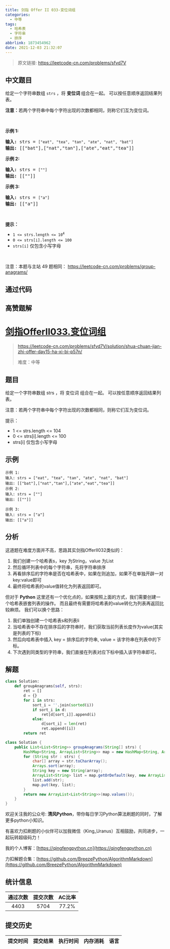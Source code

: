```yaml
---
title: 剑指 Offer II 033-变位词组
categories:
  - 中等
tags:
  - 哈希表
  - 字符串
  - 排序
abbrlink: 1873454962
date: 2021-12-03 21:32:07
---
```


> 原文链接: https://leetcode-cn.com/problems/sfvd7V




## 中文题目
<div><p>给定一个字符串数组 <code>strs</code> ，将&nbsp;<strong>变位词&nbsp;</strong>组合在一起。 可以按任意顺序返回结果列表。</p>

<p><strong>注意：</strong>若两个字符串中每个字符出现的次数都相同，则称它们互为变位词。</p>

<p>&nbsp;</p>

<p><strong>示例 1:</strong></p>

<pre>
<strong>输入:</strong> strs = <code>[&quot;eat&quot;, &quot;tea&quot;, &quot;tan&quot;, &quot;ate&quot;, &quot;nat&quot;, &quot;bat&quot;]</code>
<strong>输出: </strong>[[&quot;bat&quot;],[&quot;nat&quot;,&quot;tan&quot;],[&quot;ate&quot;,&quot;eat&quot;,&quot;tea&quot;]]</pre>

<p><strong>示例 2:</strong></p>

<pre>
<strong>输入:</strong> strs = <code>[&quot;&quot;]</code>
<strong>输出: </strong>[[&quot;&quot;]]
</pre>

<p><strong>示例 3:</strong></p>

<pre>
<strong>输入:</strong> strs = <code>[&quot;a&quot;]</code>
<strong>输出: </strong>[[&quot;a&quot;]]</pre>

<p>&nbsp;</p>

<p><strong>提示：</strong></p>

<ul>
	<li><code>1 &lt;= strs.length &lt;= 10<sup>4</sup></code></li>
	<li><code>0 &lt;= strs[i].length &lt;= 100</code></li>
	<li><code>strs[i]</code>&nbsp;仅包含小写字母</li>
</ul>

<p>&nbsp;</p>

<p><meta charset="UTF-8" />注意：本题与主站 49&nbsp;题相同：&nbsp;<a href="https://leetcode-cn.com/problems/group-anagrams/">https://leetcode-cn.com/problems/group-anagrams/</a></p>
</div>

## 通过代码
<RecoDemo>
</RecoDemo>


## 高赞题解
# [剑指OfferII033.变位词组](https://leetcode-cn.com/problems/sfvd7V/solution/shua-chuan-jian-zhi-offer-day15-ha-xi-bi-p57n/)
> https://leetcode-cn.com/problems/sfvd7V/solution/shua-chuan-jian-zhi-offer-day15-ha-xi-bi-p57n/
> 
> 难度：中等

## 题目
给定一个字符串数组 strs ，将 变位词 组合在一起。 可以按任意顺序返回结果列表。

注意：若两个字符串中每个字符出现的次数都相同，则称它们互为变位词。
 
提示：
- 1 <= strs.length <= 104
- 0 <= strs[i].length <= 100
- strs[i] 仅包含小写字母

## 示例

```
示例 1:
输入: strs = ["eat", "tea", "tan", "ate", "nat", "bat"]
输出: [["bat"],["nat","tan"],["ate","eat","tea"]]
示例 2:
输入: strs = [""]
输出: [[""]]

示例 3:
输入: strs = ["a"]
输出: [["a"]]
```

## 分析
这道题在难度方面并不高，思路其实剑指OfferII032类似的：
1. 我们创建一个哈希表s，key 为String，value 为List
2. 然后循环列表中的每个字符串，先将字符串排序
3. 再看排序后的字符串是否在哈希表中，如果在则追加，如果不在单独开辟一对key:value即可
4. 最终将哈希表的value值转化为列表返回即可。

但对于 **Python** 这里还有一个优化点的，如果按照上面的方式，我们需要创建一个哈希表嵌套列表的操作。
而且最终有需要将哈希表的value转化为列表再返回比较麻烦。
我们可以换个思路：
1. 我们单独创建一个哈希表s和列表li
2. 当哈希表中不存在排序后的字符串时，我们获取当前列表长度作为value(其实是列表的下标)
3. 然后向哈希表中插入 key = 排序后的字符串, value = 该字符串在列表中的下标。
4. 下次遇到同类型的字符串，我们直接在列表对应下标中插入该字符串即可。

## 解题

```python []
class Solution:
    def groupAnagrams(self, strs):
        ret = []
        d = {}
        for i in strs:
            sort_i = ''.join(sorted(i))
            if sort_i in d:
                ret[d[sort_i]].append(i)
            else:
                d[sort_i] = len(ret)
                ret.append([i])
        return ret
```

```java []
class Solution {
    public List<List<String>> groupAnagrams(String[] strs) {
        HashMap<String, ArrayList<String>> map = new HashMap<String, ArrayList<String>>();
        for (String str : strs) {
            char[] array = str.toCharArray();
            Arrays.sort(array);
            String key = new String(array);
            ArrayList<String> list = map.getOrDefault(key, new ArrayList<String>());
            list.add(str);
            map.put(key, list);
        }
        return new ArrayList<List<String>>(map.values());
    }
}
```

欢迎关注我的公众号: **清风Python**，带你每日学习Python算法刷题的同时，了解更多python小知识。

有喜欢力扣刷题的小伙伴可以加我微信（King_Uranus）互相鼓励，共同进步，一起玩转超级码力！

我的个人博客：[https://qingfengpython.cn](https://qingfengpython.cn)

力扣解题合集：[https://github.com/BreezePython/AlgorithmMarkdown](https://github.com/BreezePython/AlgorithmMarkdown)

## 统计信息
| 通过次数 | 提交次数 | AC比率 |
| :------: | :------: | :------: |
|    4403    |    5704    |   77.2%   |

## 提交历史
| 提交时间 | 提交结果 | 执行时间 |  内存消耗  | 语言 |
| :------: | :------: | :------: | :--------: | :--------: |
